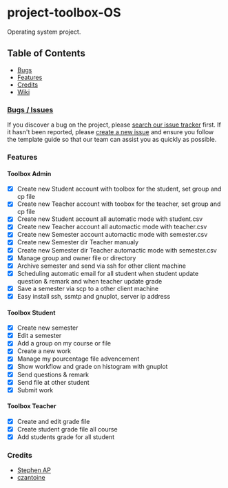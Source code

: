 # project-toolbox-OS

Operating system project.

## Table of Contents

- [Bugs](#bugs--issues)
- [Features](#features)
- [Credits](#credits)
- [Wiki](https://github.com/czantoine/project-toolbox-OS/wiki)

### [Bugs / Issues](https://github.com/czantoine/project-toolbox-OS/issues)
If you discover a bug on the project, please [search our issue tracker](https://github.com/czantoine/project-toolbox-OS/issues) first. If it hasn't been reported, please [create a new issue](https://github.com/czantoine/c-anne/project-toolbox-OS/new) and ensure you follow the template guide so that our team can assist you as quickly as possible.

### Features
 
#### Toolbox Admin

- [x] Create new Student account with toolbox for the student, set group and cp file
- [x] Create new Teacher account with toobox for the teacher, set group and cp file 
- [x] Create new Student account all automatic mode with student.csv
- [x] Create new Teacher account all automactic mode with teacher.csv
- [x] Create new Semester account automactic mode with semester.csv
- [x] Create new Semester dir Teacher manualy
- [x] Create new Semester dir Teacher  automactic mode with semester.csv
- [x] Manage group and owner file or directory
- [x] Archive semester and send via ssh for other client machine
- [x] Scheduling automatic email for all student when student update question & remark and when teacher update grade
- [x] Save a semester via scp to a other client machine
- [x] Easy install ssh, ssmtp and gnuplot, server ip address

#### Toolbox Student 

- [x] Create new semester
- [x] Edit a semester
- [x] Add a group on my course or file
- [x] Create a new work
- [x] Manage my pourcentage file advencement
- [x] Show workflow and grade on histogram with gnuplot
- [x] Send questions & remark
- [x] Send file at other student
- [x] Submit work

#### Toolbox Teacher

- [x] Create and edit grade file 
- [x] Create student grade file all course 
- [x] Add students grade for all student

### Credits
- [Stephen AP](https://github.com/EverAged)
- [czantoine](https://github.com/czantoine)
